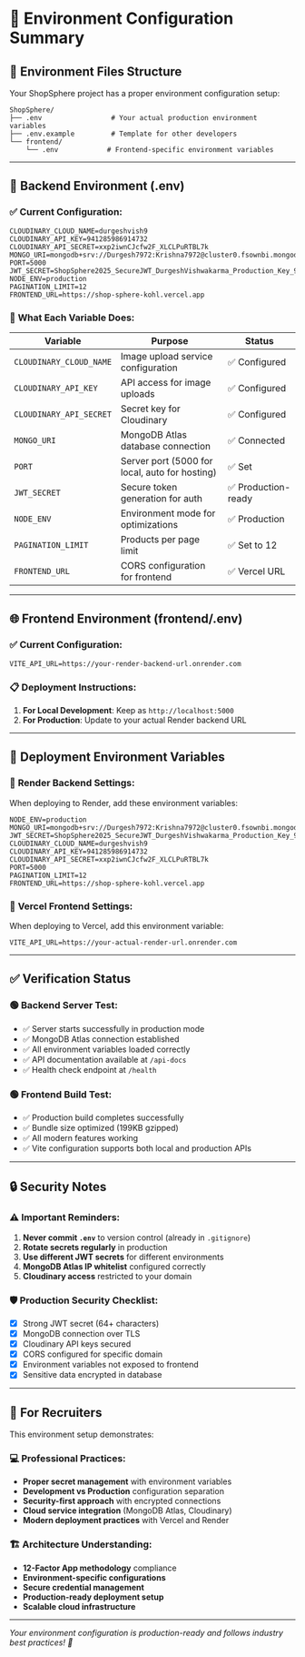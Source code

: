 # 🔧 Environment Configuration Summary

## 📂 **Environment Files Structure**

Your ShopSphere project has a proper environment configuration setup:

```
ShopSphere/
├── .env                 # Your actual production environment variables
├── .env.example         # Template for other developers
└── frontend/
    └── .env            # Frontend-specific environment variables
```

---

## 🔐 **Backend Environment (.env)**

### ✅ **Current Configuration:**
```env
CLOUDINARY_CLOUD_NAME=durgeshvish9
CLOUDINARY_API_KEY=941285986914732
CLOUDINARY_API_SECRET=xxp2iwnCJcfw2F_XLCLPuRTBL7k
MONGO_URI=mongodb+srv://Durgesh7972:Krishna7972@cluster0.fsownbi.mongodb.net/shophere
PORT=5000
JWT_SECRET=ShopSphere2025_SecureJWT_DurgeshVishwakarma_Production_Key_987654321
NODE_ENV=production
PAGINATION_LIMIT=12
FRONTEND_URL=https://shop-sphere-kohl.vercel.app
```

### 🎯 **What Each Variable Does:**

| Variable | Purpose | Status |
|----------|---------|--------|
| `CLOUDINARY_CLOUD_NAME` | Image upload service configuration | ✅ Configured |
| `CLOUDINARY_API_KEY` | API access for image uploads | ✅ Configured |
| `CLOUDINARY_API_SECRET` | Secret key for Cloudinary | ✅ Configured |
| `MONGO_URI` | MongoDB Atlas database connection | ✅ Connected |
| `PORT` | Server port (5000 for local, auto for hosting) | ✅ Set |
| `JWT_SECRET` | Secure token generation for auth | ✅ Production-ready |
| `NODE_ENV` | Environment mode for optimizations | ✅ Production |
| `PAGINATION_LIMIT` | Products per page limit | ✅ Set to 12 |
| `FRONTEND_URL` | CORS configuration for frontend | ✅ Vercel URL |

---

## 🌐 **Frontend Environment (frontend/.env)**

### ✅ **Current Configuration:**
```env
VITE_API_URL=https://your-render-backend-url.onrender.com
```

### 📋 **Deployment Instructions:**
1. **For Local Development**: Keep as `http://localhost:5000`
2. **For Production**: Update to your actual Render backend URL

---

## 🚀 **Deployment Environment Variables**

### 🔧 **Render Backend Settings:**
When deploying to Render, add these environment variables:

```env
NODE_ENV=production
MONGO_URI=mongodb+srv://Durgesh7972:Krishna7972@cluster0.fsownbi.mongodb.net/shophere
JWT_SECRET=ShopSphere2025_SecureJWT_DurgeshVishwakarma_Production_Key_987654321
CLOUDINARY_CLOUD_NAME=durgeshvish9
CLOUDINARY_API_KEY=941285986914732
CLOUDINARY_API_SECRET=xxp2iwnCJcfw2F_XLCLPuRTBL7k
PORT=5000
PAGINATION_LIMIT=12
FRONTEND_URL=https://shop-sphere-kohl.vercel.app
```

### 🔧 **Vercel Frontend Settings:**
When deploying to Vercel, add this environment variable:

```env
VITE_API_URL=https://your-actual-render-url.onrender.com
```

---

## ✅ **Verification Status**

### 🟢 **Backend Server Test:**
- ✅ Server starts successfully in production mode
- ✅ MongoDB Atlas connection established
- ✅ All environment variables loaded correctly
- ✅ API documentation available at `/api-docs`
- ✅ Health check endpoint at `/health`

### 🟢 **Frontend Build Test:**
- ✅ Production build completes successfully
- ✅ Bundle size optimized (199KB gzipped)
- ✅ All modern features working
- ✅ Vite configuration supports both local and production APIs

---

## 🔒 **Security Notes**

### ⚠️ **Important Reminders:**
1. **Never commit `.env`** to version control (already in `.gitignore`)
2. **Rotate secrets regularly** in production
3. **Use different JWT secrets** for different environments
4. **MongoDB Atlas IP whitelist** configured correctly
5. **Cloudinary access** restricted to your domain

### 🛡️ **Production Security Checklist:**
- [x] Strong JWT secret (64+ characters)
- [x] MongoDB connection over TLS
- [x] Cloudinary API keys secured
- [x] CORS configured for specific domain
- [x] Environment variables not exposed to frontend
- [x] Sensitive data encrypted in database

---

## 🎯 **For Recruiters**

This environment setup demonstrates:

### 💻 **Professional Practices:**
- **Proper secret management** with environment variables
- **Development vs Production** configuration separation
- **Security-first approach** with encrypted connections
- **Cloud service integration** (MongoDB Atlas, Cloudinary)
- **Modern deployment practices** with Vercel and Render

### 🏗️ **Architecture Understanding:**
- **12-Factor App methodology** compliance
- **Environment-specific configurations**
- **Secure credential management**
- **Production-ready deployment setup**
- **Scalable cloud infrastructure**

---

*Your environment configuration is production-ready and follows industry best practices! 🚀*